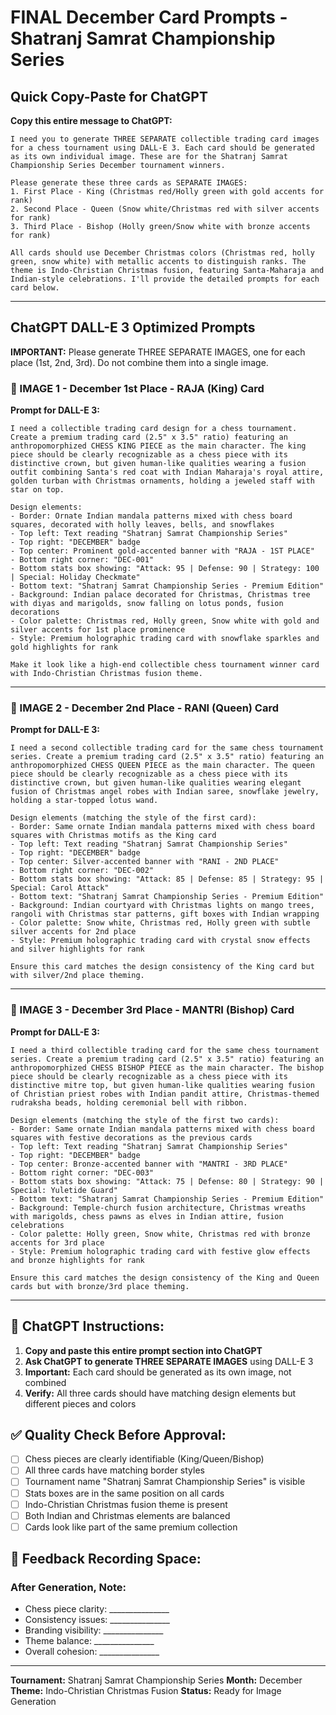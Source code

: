 # FINAL December Card Prompts - Shatranj Samrat Championship Series

## Quick Copy-Paste for ChatGPT

**Copy this entire message to ChatGPT:**

```
I need you to generate THREE SEPARATE collectible trading card images for a chess tournament using DALL-E 3. Each card should be generated as its own individual image. These are for the Shatranj Samrat Championship Series December tournament winners.

Please generate these three cards as SEPARATE IMAGES:
1. First Place - King (Christmas red/Holly green with gold accents for rank)
2. Second Place - Queen (Snow white/Christmas red with silver accents for rank)
3. Third Place - Bishop (Holly green/Snow white with bronze accents for rank)

All cards should use December Christmas colors (Christmas red, holly green, snow white) with metallic accents to distinguish ranks. The theme is Indo-Christian Christmas fusion, featuring Santa-Maharaja and Indian-style celebrations. I'll provide the detailed prompts for each card below.
```

---

## ChatGPT DALL-E 3 Optimized Prompts

**IMPORTANT:** Please generate THREE SEPARATE IMAGES, one for each place (1st, 2nd, 3rd). Do not combine them into a single image.

### 🥇 IMAGE 1 - December 1st Place - RAJA (King) Card

**Prompt for DALL-E 3:**
```
I need a collectible trading card design for a chess tournament. Create a premium trading card (2.5" x 3.5" ratio) featuring an anthropomorphized CHESS KING PIECE as the main character. The king piece should be clearly recognizable as a chess piece with its distinctive crown, but given human-like qualities wearing a fusion outfit combining Santa's red coat with Indian Maharaja's royal attire, golden turban with Christmas ornaments, holding a jeweled staff with star on top.

Design elements:
- Border: Ornate Indian mandala patterns mixed with chess board squares, decorated with holly leaves, bells, and snowflakes
- Top left: Text reading "Shatranj Samrat Championship Series"
- Top right: "DECEMBER" badge
- Top center: Prominent gold-accented banner with "RAJA - 1ST PLACE"
- Bottom right corner: "DEC-001"
- Bottom stats box showing: "Attack: 95 | Defense: 90 | Strategy: 100 | Special: Holiday Checkmate"
- Bottom text: "Shatranj Samrat Championship Series - Premium Edition"
- Background: Indian palace decorated for Christmas, Christmas tree with diyas and marigolds, snow falling on lotus ponds, fusion decorations
- Color palette: Christmas red, Holly green, Snow white with gold and silver accents for 1st place prominence
- Style: Premium holographic trading card with snowflake sparkles and gold highlights for rank

Make it look like a high-end collectible chess tournament winner card with Indo-Christian Christmas fusion theme.
```

---

### 🥈 IMAGE 2 - December 2nd Place - RANI (Queen) Card

**Prompt for DALL-E 3:**
```
I need a second collectible trading card for the same chess tournament series. Create a premium trading card (2.5" x 3.5" ratio) featuring an anthropomorphized CHESS QUEEN PIECE as the main character. The queen piece should be clearly recognizable as a chess piece with its distinctive crown, but given human-like qualities wearing elegant fusion of Christmas angel robes with Indian saree, snowflake jewelry, holding a star-topped lotus wand.

Design elements (matching the style of the first card):
- Border: Same ornate Indian mandala patterns mixed with chess board squares with Christmas motifs as the King card
- Top left: Text reading "Shatranj Samrat Championship Series"
- Top right: "DECEMBER" badge
- Top center: Silver-accented banner with "RANI - 2ND PLACE"
- Bottom right corner: "DEC-002"
- Bottom stats box showing: "Attack: 85 | Defense: 85 | Strategy: 95 | Special: Carol Attack"
- Bottom text: "Shatranj Samrat Championship Series - Premium Edition"
- Background: Indian courtyard with Christmas lights on mango trees, rangoli with Christmas star patterns, gift boxes with Indian wrapping
- Color palette: Snow white, Christmas red, Holly green with subtle silver accents for 2nd place
- Style: Premium holographic trading card with crystal snow effects and silver highlights for rank

Ensure this card matches the design consistency of the King card but with silver/2nd place theming.
```

---

### 🥉 IMAGE 3 - December 3rd Place - MANTRI (Bishop) Card

**Prompt for DALL-E 3:**
```
I need a third collectible trading card for the same chess tournament series. Create a premium trading card (2.5" x 3.5" ratio) featuring an anthropomorphized CHESS BISHOP PIECE as the main character. The bishop piece should be clearly recognizable as a chess piece with its distinctive mitre top, but given human-like qualities wearing fusion of Christian priest robes with Indian pandit attire, Christmas-themed rudraksha beads, holding ceremonial bell with ribbon.

Design elements (matching the style of the first two cards):
- Border: Same ornate Indian mandala patterns mixed with chess board squares with festive decorations as the previous cards
- Top left: Text reading "Shatranj Samrat Championship Series"
- Top right: "DECEMBER" badge
- Top center: Bronze-accented banner with "MANTRI - 3RD PLACE"
- Bottom right corner: "DEC-003"
- Bottom stats box showing: "Attack: 75 | Defense: 80 | Strategy: 90 | Special: Yuletide Guard"
- Bottom text: "Shatranj Samrat Championship Series - Premium Edition"
- Background: Temple-church fusion architecture, Christmas wreaths with marigolds, chess pawns as elves in Indian attire, fusion celebrations
- Color palette: Holly green, Snow white, Christmas red with bronze accents for 3rd place
- Style: Premium holographic trading card with festive glow effects and bronze highlights for rank

Ensure this card matches the design consistency of the King and Queen cards but with bronze/3rd place theming.
```

---

## 🎨 ChatGPT Instructions:

1. **Copy and paste this entire prompt section into ChatGPT**
2. **Ask ChatGPT to generate THREE SEPARATE IMAGES** using DALL-E 3
3. **Important:** Each card should be generated as its own image, not combined
4. **Verify:** All three cards should have matching design elements but different pieces and colors

## ✅ Quality Check Before Approval:

- [ ] Chess pieces are clearly identifiable (King/Queen/Bishop)
- [ ] All three cards have matching border styles
- [ ] Tournament name "Shatranj Samrat Championship Series" is visible
- [ ] Stats boxes are in the same position on all cards
- [ ] Indo-Christian Christmas fusion theme is present
- [ ] Both Indian and Christmas elements are balanced
- [ ] Cards look like part of the same premium collection

## 📝 Feedback Recording Space:

### After Generation, Note:
- Chess piece clarity: _______________
- Consistency issues: _______________
- Branding visibility: _______________
- Theme balance: _______________
- Overall cohesion: _______________

---

**Tournament:** Shatranj Samrat Championship Series
**Month:** December
**Theme:** Indo-Christian Christmas Fusion
**Status:** Ready for Image Generation